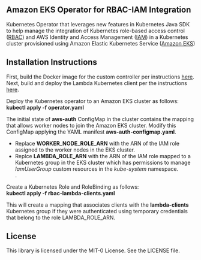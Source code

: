 ## Amazon EKS Operator for RBAC-IAM Integration

Kubernetes Operator that leverages new features in Kubernetes Java SDK to help manage the integration of Kubernetes role-based access control (<a href="https://kubernetes.io/docs/reference/access-authn-authz/rbac">RBAC</a>) and AWS Identity and Access Management (<a href="https://docs.aws.amazon.com/IAM/latest/UserGuide/introduction.html">IAM</a>) in a Kubernetes cluster provisioned using Amazon Elastic Kubernetes Service (<a href="https://docs.aws.amazon.com/eks/latest/userguide/what-is-eks.html">Amazon EKS</a>)

## Installation Instructions

First, build the Docker image for the custom controller per instructions <a href="https://github.com/aws-samples/k8s-rbac-iam-java-operator/blob/master/java-operator">here</a>.
Next, build and deploy the Lambda Kubernetes client per the instructions <a href="https://github.com/aws-samples/k8s-rbac-iam-java-operator/tree/master/lambda-client">here</a>.

Deploy the Kubernetes operator to an Amazon EKS cluster as follows:<br/>
<b>kubectl apply -f operator.yaml</b>

The initial state of <b>aws-auth</b> ConfigMap in the cluster contains the mapping that allows worker nodes to join the Amazon EKS cluster. Modify this ConfigMap applying the YAML manifest <b>aws-auth-configmap.yaml</b>. 
<ul>
<li>Replace <b>WORKER_NODE_ROLE_ARN</b> with the ARN of the IAM role assigned to the worker nodes in the EKS cluster.</li>
<li> Replce <b>LAMBDA_ROLE_ARN</b> with the ARN of the IAM role mapped to a Kubernetes group in the EKS cluster which has permissions to manage <i>IamUserGroup</i> custom resources in the <i>kube-system</i> namespace.</li>.
</ul>

Create a Kubernetes Role and RoleBinding as follows:</br>
<b>kubectl apply -f rbac-lambda-clients.yaml</b>

This will create a mapping that associates clients with the <b>lambda-clients</b> Kubernetes group if they were authenticated using temporary credentials that belong to the role LAMBDA_ROLE_ARN.

## License

This library is licensed under the MIT-0 License. See the LICENSE file.


